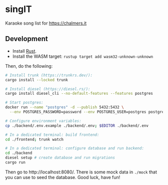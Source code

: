 # singIT

Karaoke song list for https://chalmers.it

## Development

- Install [Rust](https://rustup.rs/).
- Install the WASM target: `rustup target add wasm32-unknown-unknown`

Then, do the following:
```sh
# Install trunk (https://trunkrs.dev/):
cargo install --locked trunk

# Install diesel (https://diesel.rs/):
cargo install diesel_cli --no-default-features --features postgres

# Start postgres:
docker run --name "postgres" -d --publish 5432:5432 \
  --env POSTGRES_PASSWORD=password --env POSTGRES_USER=postgres postgres:16

# Configure environment variables:
cp ./backend/.env.example ./backend/.env; $EDITOR ./backend/.env

# In a dedicated terminal: build frontend:
cd ./frontend; trunk watch

# In a dedicated terminal: configure database and run backend:
cd ./backend
diesel setup # create database and run migrations
cargo run
```

Then go to http://localhost:8080/.
There is some mock data in `./mock` that you can use to seed the database.
Good luck, have fun!
